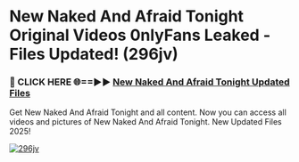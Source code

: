 # New Naked And Afraid Tonight Original Videos 0nlyFans Leaked - Files Updated! (296jv)

<h3>🔴 CLICK HERE 🌐==►► <a href="https://tinyurl.com/yckcrads" rel="nofollow">New Naked And Afraid Tonight Updated Files</a></h3>

Get New Naked And Afraid Tonight and all content. Now you can access all videos and pictures of New Naked And Afraid Tonight. New Updated Files 2025!

[![296jv](https://i.imgur.com/hpKpOFt.gif)](https://tinyurl.com/yckcrads)
